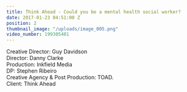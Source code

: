 ```yaml
---
title: Think Ahead - Could you be a mental health social worker?
date: 2017-01-23 04:51:00 Z
position: 2
thumbnail_image: "/uploads/image_005.png"
video_number: 199305401
---
```


Creative Director: Guy Davidson<br>
Director: Danny Clarke<br>
Production: Inkfield Media<br>
DP: Stephen Ribeiro<br>
Creative Agency & Post Production: TOAD.<br>
Client: Think Ahead<br>